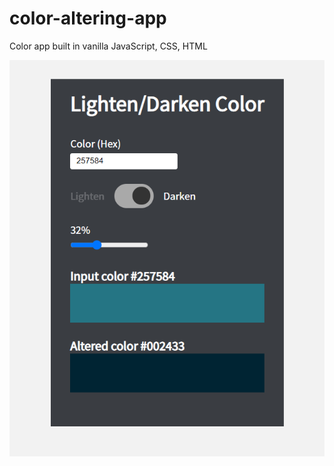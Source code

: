 # color-altering-app
Color app built in vanilla JavaScript, CSS, HTML


![color-altering-app screenshot](https://github.com/annayeva/color-altering-app/blob/main/colorAppScreen.PNG?raw=true)
